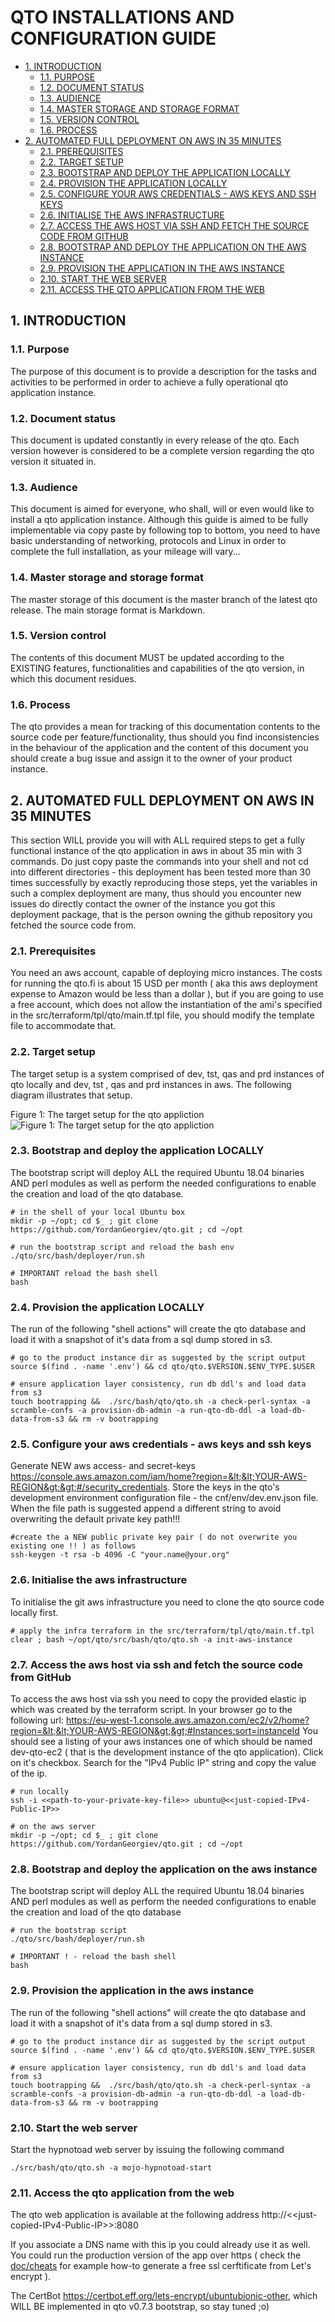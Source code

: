 #  QTO INSTALLATIONS AND CONFIGURATION GUIDE
* [1. INTRODUCTION](#1-introduction)
  * [1.1. PURPOSE](#11-purpose)
  * [1.2. DOCUMENT STATUS](#12-document-status)
  * [1.3. AUDIENCE](#13-audience)
  * [1.4. MASTER STORAGE AND STORAGE FORMAT](#14-master-storage-and-storage-format)
  * [1.5. VERSION CONTROL](#15-version-control)
  * [1.6. PROCESS](#16-process)
* [2. AUTOMATED FULL DEPLOYMENT ON AWS  IN 35 MINUTES](#2-automated-full-deployment-on-aws-in-35-minutes)
  * [2.1. PREREQUISITES](#21-prerequisites)
  * [2.2. TARGET SETUP](#22-target-setup)
  * [2.3. BOOTSTRAP AND DEPLOY THE APPLICATION LOCALLY](#23-bootstrap-and-deploy-the-application-locally)
  * [2.4. PROVISION THE APPLICATION LOCALLY](#24-provision-the-application-locally)
  * [2.5. CONFIGURE YOUR AWS CREDENTIALS - AWS KEYS AND  SSH KEYS](#25-configure-your-aws-credentials--aws-keys-and-ssh-keys)
  * [2.6. INITIALISE THE AWS INFRASTRUCTURE](#26-initialise-the-aws-infrastructure)
  * [2.7. ACCESS THE AWS HOST VIA SSH AND FETCH THE SOURCE CODE FROM GITHUB](#27-access-the-aws-host-via-ssh-and-fetch-the-source-code-from-github)
  * [2.8. BOOTSTRAP AND DEPLOY THE APPLICATION ON THE AWS INSTANCE](#28-bootstrap-and-deploy-the-application-on-the-aws-instance)
  * [2.9. PROVISION THE APPLICATION IN THE AWS INSTANCE](#29-provision-the-application-in-the-aws-instance)
  * [2.10. START THE WEB SERVER](#210-start-the-web-server)
  * [2.11. ACCESS THE QTO APPLICATION FROM THE WEB](#211-access-the-qto-application-from-the-web)




    

## 1. INTRODUCTION


    

### 1.1. Purpose
The purpose of this document is to provide a description for the tasks and activities to be performed in order to achieve a fully operational qto application instance. 

    

### 1.2. Document status
This document is updated constantly in every release of the qto. Each version however is considered to be a complete version regarding the qto version it situated in.

    

### 1.3. Audience
This document is aimed for everyone, who shall, will or even would like to install  a qto application instance. Although this guide is aimed to be fully implementable via copy paste by following top to bottom, you need to have basic understanding of networking, protocols and Linux in order to complete the full installation, as your mileage will vary...

    

### 1.4. Master storage and storage format
The master storage of this document is the master branch of the latest qto release. The main storage format is Markdown. 

    

### 1.5. Version control
The contents of this document MUST be updated according to the EXISTING features, functionalities and capabilities of the qto version, in which this document residues.

    

### 1.6. Process
The qto provides a mean for tracking of this documentation contents to the source code per feature/functionality, thus should you find inconsistencies in the behaviour of the application and the content of this document you should create a bug issue and assign it to the owner of your product instance.

    

## 2. AUTOMATED FULL DEPLOYMENT ON AWS  IN 35 MINUTES
This section WILL provide you will with ALL required steps to get a fully functional instance of the qto application in aws in about 35 min with 3 commands. Do just copy paste the commands into your shell and not cd into different directories - this deployment has been tested more than 30 times successfully by exactly reproducing those steps, yet the variables in such a complex deployment are many, thus should you encounter new issues do directly contact the owner of the instance you got this deployment package, that is the person owning the github repository you fetched the source code from.

    

### 2.1. Prerequisites
You need an aws account, capable of deploying micro instances. The costs for running the qto.fi is about 15 USD per month ( aka this aws deployment expense to Amazon would be less than a dollar ), but if you are going to use a free account, which does not allow the instantiation of the ami's specified in the src/terraform/tpl/qto/main.tf.tpl file, you should modify the template file to accommodate that. 

    

### 2.2. Target setup
The target setup is a system comprised of dev, tst, qas and prd instances of qto locally and dev, tst , qas and prd instances in aws. 
The following diagram illustrates that setup. 


Figure 1: 
The target setup for the qto appliction
![Figure 1: 
The target setup for the qto appliction](https://github.com/YordanGeorgiev/qto/blob/master/doc/img/system_guide/qto-infra.jpg?raw=true)

    

### 2.3. Bootstrap and deploy the application LOCALLY
The bootstrap script will deploy ALL the required Ubuntu 18.04 binaries AND perl modules as well as perform the needed configurations to enable the creation and load of the qto database.

    # in the shell of your local Ubuntu box
    mkdir -p ~/opt; cd $_ ; git clone https://github.com/YordanGeorgiev/qto.git ; cd ~/opt
    
    # run the bootstrap script and reload the bash env
    ./qto/src/bash/deployer/run.sh
    
    # IMPORTANT reload the bash shell
    bash

### 2.4. Provision the application LOCALLY
The run of the following "shell actions" will create the qto database and load it with a snapshot of it's data from a sql dump stored in s3. 

    # go to the product instance dir as suggested by the script output
    source $(find . -name '.env') && cd qto/qto.$VERSION.$ENV_TYPE.$USER
    
    # ensure application layer consistency, run db ddl's and load data from s3
    touch bootrapping &&  ./src/bash/qto/qto.sh -a check-perl-syntax -a scramble-confs -a provision-db-admin -a run-qto-db-ddl -a load-db-data-from-s3 && rm -v bootrapping

### 2.5. Configure your aws credentials - aws keys and  ssh keys
Generate NEW aws access- and secret-keys https://console.aws.amazon.com/iam/home?region=&lt;&lt;YOUR-AWS-REGION&gt;&gt;#/security_credentials. 
Store the keys in the qto's development environment configuration file - the cnf/env/dev.env.json file.
When the file path is suggested append a different string to avoid overwriting the default private key path!!!

    #create the a NEW public private key pair ( do not overwrite you existing one !! ) as follows 
    ssh-keygen -t rsa -b 4096 -C "your.name@your.org"

### 2.6. Initialise the aws infrastructure
To initialise the git aws infrastructure you need to clone the qto source code locally first. 

    # apply the infra terraform in the src/terraform/tpl/qto/main.tf.tpl 
    clear ; bash ~/opt/qto/src/bash/qto/qto.sh -a init-aws-instance

### 2.7. Access the aws host via ssh and fetch the source code from GitHub
To access the aws host via ssh you need to copy the provided elastic ip which was created by the terraform script. In your browser go to the following url:
https://eu-west-1.console.aws.amazon.com/ec2/v2/home?region=&lt;&lt;YOUR-AWS-REGION&gt;&gt;#Instances:sort=instanceId
You should see a listing of your aws instances one of which should be named dev-qto-ec2 ( that is the development instance of the qto application). Click on it's checkbox. Search for the "IPv4 Public IP" string and copy the value of the ip.

    # run locally 
    ssh -i <<path-to-your-private-key-file>> ubuntu@<<just-copied-IPv4-Public-IP>>
    
    # on the aws server
    mkdir -p ~/opt; cd $_ ; git clone https://github.com/YordanGeorgiev/qto.git ; cd ~/opt

### 2.8. Bootstrap and deploy the application on the aws instance
The bootstrap script will deploy ALL the required Ubuntu 18.04 binaries AND perl modules as well as perform the needed configurations to enable the creation and load of the qto database

    # run the bootstrap script
    ./qto/src/bash/deployer/run.sh
    
    # IMPORTANT ! - reload the bash shell
    bash

### 2.9. Provision the application in the aws instance
The run of the following "shell actions" will create the qto database and load it with a snapshot of it's data from a sql dump stored in s3. 

    # go to the product instance dir as suggested by the script output
    source $(find . -name '.env') && cd qto/qto.$VERSION.$ENV_TYPE.$USER
    
    # ensure application layer consistency, run db ddl's and load data from s3
    touch bootrapping &&  ./src/bash/qto/qto.sh -a check-perl-syntax -a scramble-confs -a provision-db-admin -a run-qto-db-ddl -a load-db-data-from-s3 && rm -v bootrapping

### 2.10. Start the web server
Start the hypnotoad web server by issuing the following command

    ./src/bash/qto/qto.sh -a mojo-hypnotoad-start

### 2.11. Access the qto application from the web
The qto web application is available at the following address
http://&lt;&lt;just-copied-IPv4-Public-IP&gt;&gt;:8080

If you associate a DNS name with this ip you could already use it as well. You could run the production version of the app over https ( check the [doc/cheats](doc/cheats/qto-cheat-sheet.sh) for example how-to generate a free ssl cerftificate from Let's encrypt ).

The CertBot https://certbot.eff.org/lets-encrypt/ubuntubionic-other, which WILL BE implemented in qto v0.7.3 bootstrap, so stay tuned ;o)

    

